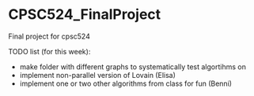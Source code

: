 # CPSC524_FinalProject
Final project for cpsc524

TODO list (for this week):
- make folder with different graphs to systematically test algortihms on
- implement non-parallel version of Lovain (Elisa)
- implement one or two other algorithms from class for fun (Benni)
